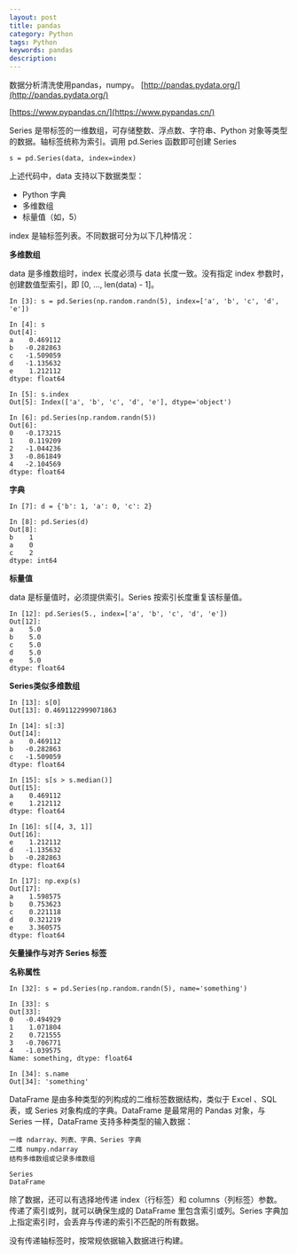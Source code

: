 ```yaml
---
layout: post
title: pandas
category: Python
tags: Python 
keywords: pandas
description: 
---
```


数据分析清洗使用pandas，numpy。 [http://pandas.pydata.org/](http://pandas.pydata.org/)

[https://www.pypandas.cn/](https://www.pypandas.cn/)




Series 是带标签的一维数组，可存储整数、浮点数、字符串、Python 对象等类型的数据。轴标签统称为索引。调用 pd.Series 函数即可创建 Series

```
s = pd.Series(data, index=index)
```

上述代码中，data 支持以下数据类型：

- Python 字典
- 多维数组
- 标量值（如，5）

index 是轴标签列表。不同数据可分为以下几种情况：

**多维数组**

data 是多维数组时，index 长度必须与 data 长度一致。没有指定 index 参数时，创建数值型索引，即 [0, ..., len(data) - 1]。

```
In [3]: s = pd.Series(np.random.randn(5), index=['a', 'b', 'c', 'd', 'e'])

In [4]: s
Out[4]: 
a    0.469112
b   -0.282863
c   -1.509059
d   -1.135632
e    1.212112
dtype: float64

In [5]: s.index
Out[5]: Index(['a', 'b', 'c', 'd', 'e'], dtype='object')

In [6]: pd.Series(np.random.randn(5))
Out[6]: 
0   -0.173215
1    0.119209
2   -1.044236
3   -0.861849
4   -2.104569
dtype: float64
```

**字典**

```
In [7]: d = {'b': 1, 'a': 0, 'c': 2}

In [8]: pd.Series(d)
Out[8]: 
b    1
a    0
c    2
dtype: int64
```

**标量值**

data 是标量值时，必须提供索引。Series 按索引长度重复该标量值。

```
In [12]: pd.Series(5., index=['a', 'b', 'c', 'd', 'e'])
Out[12]: 
a    5.0
b    5.0
c    5.0
d    5.0
e    5.0
dtype: float64
```

**Series类似多维数组**

```
In [13]: s[0]
Out[13]: 0.4691122999071863

In [14]: s[:3]
Out[14]: 
a    0.469112
b   -0.282863
c   -1.509059
dtype: float64

In [15]: s[s > s.median()]
Out[15]: 
a    0.469112
e    1.212112
dtype: float64

In [16]: s[[4, 3, 1]]
Out[16]: 
e    1.212112
d   -1.135632
b   -0.282863
dtype: float64

In [17]: np.exp(s)
Out[17]: 
a    1.598575
b    0.753623
c    0.221118
d    0.321219
e    3.360575
dtype: float64

```

**矢量操作与对齐 Series 标签**

**名称属性**

```
In [32]: s = pd.Series(np.random.randn(5), name='something')

In [33]: s
Out[33]: 
0   -0.494929
1    1.071804
2    0.721555
3   -0.706771
4   -1.039575
Name: something, dtype: float64

In [34]: s.name
Out[34]: 'something'
```



DataFrame 是由多种类型的列构成的二维标签数据结构，类似于 Excel 、SQL 表，或 Series 对象构成的字典。DataFrame 是最常用的 Pandas 对象，与 Series 一样，DataFrame 支持多种类型的输入数据：

    一维 ndarray、列表、字典、Series 字典
    二维 numpy.ndarray
    结构多维数组或记录多维数组

    Series
    DataFrame

除了数据，还可以有选择地传递 index（行标签）和 columns（列标签）参数。传递了索引或列，就可以确保生成的 DataFrame 里包含索引或列。Series 字典加上指定索引时，会丢弃与传递的索引不匹配的所有数据。

没有传递轴标签时，按常规依据输入数据进行构建。

